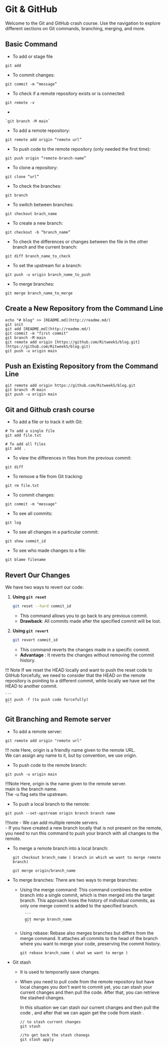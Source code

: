 # Git & GitHub

Welcome to the Git and GitHub crash course. Use the navigation to explore different sections on Git commands, branching, merging, and more.

## Basic Command
- To add or stage file 
```
git add
```
- To commit changes:

 ```
 git commit -m “message”
 ```
- To check if a remote repository exists or is connected:
```
git remote -v
```
- 
```
`git branch -M main`
```
- To add a remote repository:
```
git remote add origin “remote url”
```
- To push code to the remote repository (only needed the first time):
```
git push origin “remote-branch-name”
```
- To clone a repository:
```
git clone “url”
```
- To check the branches:
```
git branch
```
- To switch between branches:
```
git checkout brach_name

```
- To create a new branch:
```
git checkout -b “branch_name”

```
- To check the differences or changes between the file in the other branch and the current branch:
```
git diff branch_name_to_check
```
- To set the upstream for a branch:
```
git push -u origin branch_name_to_push

```
- To merge branches:
```
git merge branch_name_to_merge

```

## Create a New Repository from the Command Line
```
echo "# blog" >> [README.md](http://readme.md/)
git init
git add [README.md](http://readme.md/)
git commit -m "first commit"
git branch -M main
git remote add origin [https://github.com/RitweekS/blog.git](https://github.com/RitweekS/blog.git)
git push -u origin main

```

## Push an Existing Repository from the Command Line

```
git remote add origin https://github.com/RitweekS/blog.git
git branch -M main
git push -u origin main
```

## Git and Github crash course

- To add a file or to track it with Git:

```
# To add a single file
git add file.txt

# To add all files
git add .

```

- To view the differences in files from the previous commit:

```
git diff
```

- To remove a file from Git tracking:

```
git rm file.txt
```

- To commit changes:

```
git commit -m "message"
```

- To see all commits:

```
git log
```

- To see all changes in a particular commit:
```
git show commit_id
```

- To see who made changes to a file:

```
git blame filename
```

## Revert Our Changes

We have two ways to revert our code:

1. **Using `git reset`**

    ```bash
    git reset --hard commit_id
    ```
    - This command allows you to go back to any previous commit.  
    - **Drawback**: All commits made after the specified commit will be lost.

2. **Using `git revert`**

    ```bash
    git revert commit_id
    ```
    - This command reverts the changes made in a specific commit.  
    - **Advantage** : It reverts the changes without removing the commit history.

!!! Note
    If we reset the HEAD locally and want to push the reset code to GitHub forcefully, we need to consider that the HEAD on the remote repository is pointing to a different commit, while locally we have set the HEAD to another commit.

    ```
    git push -f (to push code forcefully)
    ```

## Git Branching and Remote server

- To add a remote server:
```
git remote add origin "remote url"
```
!!! note
   Here, origin is a friendly name given to the remote URL.  
    We can assign any name to it, but by convention, we use origin.


- To push code to the remote branch:
```
git push -u origin main
```
!!!Note
    Here, origin is the name given to the remote server.  
    main is the branch name.  
    The -u flag sets the upstream.  

- To push a local branch to the remote:
```
git push --set-upstream origin branch branch name
```
!!!note 
    - We can add multiple remote servers.  
    - If you have created a new branch locally that is not present on the remote, you need to run this command to push your branch with all changes to the remote.  


- To merge a remote branch into a local branch:
    
    ```
    git checkout branch_name ( branch in which we want to merge remote branch)
    
    git merge origin/branch_name
    ```
    
- To merge branches:
    There are two ways to merge branches:
    - Using the merge command:
        This command combines the entire branch into a single commit, which is then merged into the target branch. This approach loses the history of individual commits, as only one merge commit is added to the specified branch.
                    
            ```
            git merge branch_name
            ```
            
    - Using rebase:
       Rebase also merges branches but differs from the merge command. It attaches all commits to the head of the branch where you want to merge your code, preserving the commit history.
        
        ```
        git rebase branch_name ( what we want to merge )
        ```
        

- Git stash
    - It is used to temporarily save changes.
    - When you need to pull code from the remote repository but have local changes you don't want to commit yet, you can stash your current changes and then pull the code. After that, you can retrieve the stashed changes.
        
        In this situation we can stash our current changes and then pull the code , and after that we can again get the code from stash .
        ```
        // to stash current changes
        git stash
        
        //to get back the stash chanegs
        git stash apply
        ```